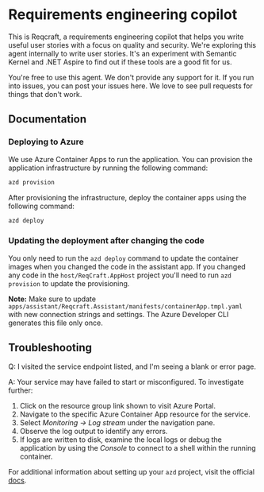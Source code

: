 # Requirements engineering copilot

This is Reqcraft, a requirements engineering copilot that helps you write useful user stories with a focus on quality
and security. We're exploring this agent internally to write user stories. It's an experiment with
Semantic Kernel and .NET Aspire to find out if these tools are a good fit for us.

You're free to use this agent. We don't provide any support for it. If you run into issues, you can post your issues
here. We love to see pull requests for things that don't work.

## Documentation

### Deploying to Azure

We use Azure Container Apps to run the application. You can provision the application infrastructure by
running the following command:

```bash
azd provision
```

After provisioning the infrastructure, deploy the container apps using the following command:

```bash
azd deploy
```

### Updating the deployment after changing the code

You only need to run the `azd deploy` command to update the container images when you changed the code in the assistant app.
If you changed any code in the `host/ReqCraft.AppHost` project you'll need to run `azd provision` to update the provisioning.

**Note:** Make sure to update `apps/assistant/Reqcraft.Assistant/manifests/containerApp.tmpl.yaml` with new connection
strings and settings. The Azure Developer CLI generates this file only once.

## Troubleshooting

Q: I visited the service endpoint listed, and I'm seeing a blank or error page.

A: Your service may have failed to start or misconfigured. To investigate further:

1. Click on the resource group link shown to visit Azure Portal.
2. Navigate to the specific Azure Container App resource for the service.
3. Select _Monitoring -> Log stream_ under the navigation pane.
4. Observe the log output to identify any errors.
5. If logs are written to disk, examine the local logs or debug the application by using the _Console_
   to connect to a shell within the running container.

For additional information about setting up your `azd` project, visit the official
[docs](https://learn.microsoft.com/azure/developer/azure-developer-cli/make-azd-compatible?pivots=azd-convert).
